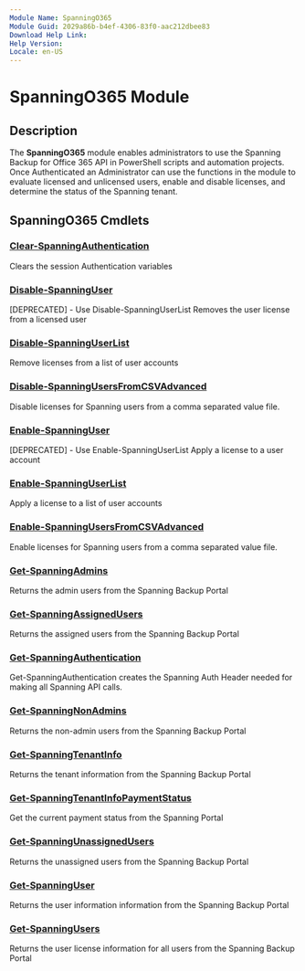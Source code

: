 ```yaml
---
Module Name: SpanningO365
Module Guid: 2029a86b-b4ef-4306-83f0-aac212dbee83
Download Help Link: 
Help Version: 
Locale: en-US
---
```


# SpanningO365 Module
## Description
The **SpanningO365** module enables administrators to use the Spanning Backup for Office 365 API in PowerShell scripts and automation projects. Once Authenticated an Administrator can use the functions in the module to evaluate licensed and unlicensed users, enable and disable licenses, and determine the status of the Spanning tenant.

## SpanningO365 Cmdlets
### [Clear-SpanningAuthentication](Clear-SpanningAuthentication.md)
Clears the session Authentication variables

### [Disable-SpanningUser](Disable-SpanningUser.md)
[DEPRECATED] - Use Disable-SpanningUserList
Removes the user license from a licensed user

### [Disable-SpanningUserList](Disable-SpanningUserList.md)
Remove licenses from a list of user accounts

### [Disable-SpanningUsersFromCSVAdvanced](Disable-SpanningUsersFromCSVAdvanced.md)
Disable licenses for Spanning users from a comma separated value file.

### [Enable-SpanningUser](Enable-SpanningUser.md)
[DEPRECATED] - Use Enable-SpanningUserList
Apply a license to a user account

### [Enable-SpanningUserList](Enable-SpanningUserList.md)
Apply a license to a list of user accounts

### [Enable-SpanningUsersFromCSVAdvanced](Enable-SpanningUsersFromCSVAdvanced.md)
Enable licenses for Spanning users from a comma separated value file.

### [Get-SpanningAdmins](Get-SpanningAdmins.md)
Returns the admin users from the Spanning Backup Portal

### [Get-SpanningAssignedUsers](Get-SpanningAssignedUsers.md)
Returns the assigned users from the Spanning Backup Portal

### [Get-SpanningAuthentication](Get-SpanningAuthentication.md)
Get-SpanningAuthentication creates the Spanning Auth Header needed for making all Spanning API calls.

### [Get-SpanningNonAdmins](Get-SpanningNonAdmins.md)
Returns the non-admin users from the Spanning Backup Portal

### [Get-SpanningTenantInfo](Get-SpanningTenantInfo.md)
Returns the tenant information from the Spanning Backup Portal

### [Get-SpanningTenantInfoPaymentStatus](Get-SpanningTenantInfoPaymentStatus.md)
Get the current payment status from the Spanning Portal

### [Get-SpanningUnassignedUsers](Get-SpanningUnassignedUsers.md)
Returns the unassigned users from the Spanning Backup Portal

### [Get-SpanningUser](Get-SpanningUser.md)
Returns the user information information from the Spanning Backup Portal

### [Get-SpanningUsers](Get-SpanningUsers.md)
Returns the user license information for all users from the Spanning Backup Portal

